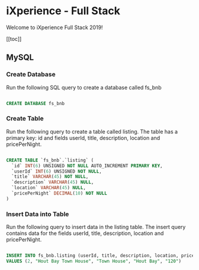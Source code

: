 # iXperience - Full Stack

Welcome to iXperience Full Stack 2019!

[[toc]]

## MySQL  

### Create Database

Run the following SQL query to create a database called fs_bnb

```sql

CREATE DATABASE fs_bnb 

```

### Create Table

Run the following query to create a table called listing. The table has a primary key: id and fields userId, title, description, location and pricePerNight.

```sql

CREATE TABLE `fs_bnb`.`listing` (
  `id` INT(6) UNSIGNED NOT NULL AUTO_INCREMENT PRIMARY KEY,
  `userId` INT(6) UNSIGNED NOT NULL,
  `title` VARCHAR(45) NOT NULL,
  `description` VARCHAR(45) NULL,
  `location` VARCHAR(45) NULL,
  `pricePerNight` DECIMAL(10) NOT NULL
)

```

### Insert Data into Table

Run the following query to insert data in the listing table. The insert query contains data for the fields userId, title, description, location and pricePerNight.

```sql

INSERT INTO fs_bnb.listing (userId, title, description, location, pricePerNight)
VALUES (2, "Hout Bay Town House", "Town House", "Hout Bay", "120")

```